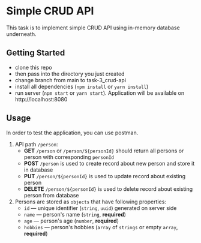 # Simple CRUD API

This task is to implement simple CRUD API using in-memory database underneath.

## Getting Started
- clone this repo
- then pass into the directory you just created
- change branch from main to task-3_crud-api 
- install all dependencies (`npm install` or `yarn install`)
- run server (`npm start` or `yarn start`). Application will be available on http://localhost:8080

## Usage
In order to test the application, you can use postman.

1. API path `/person`:
    * **GET** `/person` or `/person/${personId}` should return all persons or person with corresponding `personId`
    * **POST** `/person` is used to create record about new person and store it in database
    * **PUT** `/person/${personId}` is used to update record about existing person
    * **DELETE** `/person/${personId}` is used to delete record about existing person from database
2. Persons are stored as `objects` that have following properties:
    * `id` — unique identifier (`string`, `uuid`) generated on server side
    * `name` — person's name (`string`, **required**)
    * `age` — person's age (`number`, **required**)
    * `hobbies` — person's hobbies (`array` of `strings` or empty `array`, **required**)

